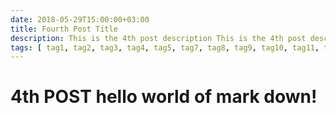 ```yaml
---
date: 2018-05-29T15:00:00+03:00
title: Fourth Post Title
description: This is the 4th post description This is the 4th post description This is the 4th post description This is the 4th post description This is the 4th post description This is the 4th post description This is the 4th post description This is the 4th post description This is the 4th post description This is the 4th post description This is the 4th post description This is the 4th post description This is the 4th post description This is the 4th post description This is the 4th post description This is the 4th post description This is the 4th post description This is the 4th post description This is the 4th post description This is the 4th post description
tags: [ tag1, tag2, tag3, tag4, tag5, tag7, tag8, tag9, tag10, tag11, tag12, tag13, tag14, tag15, tag16, tag17, tag18, tag19, tag20 ]
---
```

# 4th POST **hello world** of mark down!